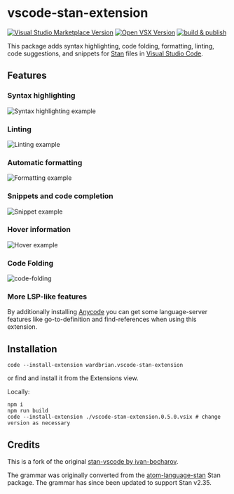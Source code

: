 # vscode-stan-extension

[![Visual Studio Marketplace Version](https://img.shields.io/visual-studio-marketplace/v/wardbrian.vscode-stan-extension?label=Visual%20Studio%20Marketplace)](https://marketplace.visualstudio.com/items?itemName=wardbrian.vscode-stan-extension)
[![Open VSX Version](https://img.shields.io/open-vsx/v/wardbrian/vscode-stan-extension)](https://open-vsx.org/extension/wardbrian/vscode-stan-extension)
[![build & publish](https://github.com/WardBrian/vscode-stan-extension/actions/workflows/release.yaml/badge.svg?branch=main)](https://github.com/WardBrian/vscode-stan-extension/actions/workflows/release.yaml)

This package adds syntax highlighting, code folding, formatting, linting, code suggestions,
and snippets for [Stan](https://mc-stan.org) files in [Visual Studio Code](https://code.visualstudio.com/).

## Features

### Syntax highlighting

![Syntax highlighting example](./img/highlight-example.png)

### Linting

![Linting example](./img/linting-example.png)

### Automatic formatting

![Formatting example](./img/formatting.gif)

### Snippets and code completion

![Snippet example](./img/snippets.gif)

### Hover information

![Hover example](./img/hover-example.png)

### Code Folding

![code-folding](./img/code-folding.gif)

### More LSP-like features

By additionally installing [Anycode](https://marketplace.visualstudio.com/items?itemName=ms-vscode.anycode)
you can get some language-server features like go-to-definition and find-references when
using this extension.

## Installation

```
code --install-extension wardbrian.vscode-stan-extension
```

or find and install it from the Extensions view.

Locally:

```
npm i
npm run build
code --install-extension ./vscode-stan-extension.0.5.0.vsix # change version as necessary
```

## Credits

This is a fork of the original [stan-vscode by ivan-bocharov](https://github.com/ivan-bocharov/stan-vscode).

The grammar was originally converted from the [atom-language-stan](https://github.com/jrnold/atom-language-stan) Stan package. The grammar has since been updated to support Stan v2.35.
